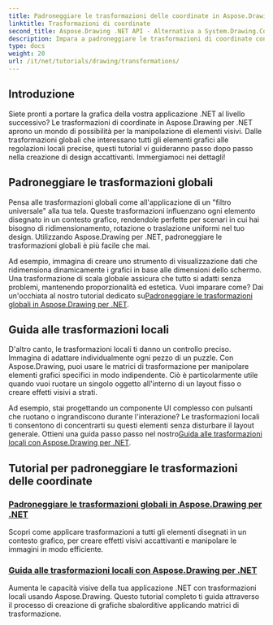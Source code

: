```yaml
---
title: Padroneggiare le trasformazioni delle coordinate in Aspose.Drawing per .NET
linktitle: Trasformazioni di coordinate
second_title: Aspose.Drawing .NET API - Alternativa a System.Drawing.Common
description: Impara a padroneggiare le trasformazioni di coordinate con Aspose.Drawing per .NET. Scopri come implementare trasformazioni globali e locali per l'eccellenza visiva.
type: docs
weight: 20
url: /it/net/tutorials/drawing/transformations/
---
```

## Introduzione

Siete pronti a portare la grafica della vostra applicazione .NET al livello successivo? Le trasformazioni di coordinate in Aspose.Drawing per .NET aprono un mondo di possibilità per la manipolazione di elementi visivi. Dalle trasformazioni globali che interessano tutti gli elementi grafici alle regolazioni locali precise, questi tutorial vi guideranno passo dopo passo nella creazione di design accattivanti. Immergiamoci nei dettagli!

## Padroneggiare le trasformazioni globali

Pensa alle trasformazioni globali come all'applicazione di un "filtro universale" alla tua tela. Queste trasformazioni influenzano ogni elemento disegnato in un contesto grafico, rendendole perfette per scenari in cui hai bisogno di ridimensionamento, rotazione o traslazione uniformi nel tuo design. Utilizzando Aspose.Drawing per .NET, padroneggiare le trasformazioni globali è più facile che mai.

Ad esempio, immagina di creare uno strumento di visualizzazione dati che ridimensiona dinamicamente i grafici in base alle dimensioni dello schermo. Una trasformazione di scala globale assicura che tutto si adatti senza problemi, mantenendo proporzionalità ed estetica. Vuoi imparare come? Dai un'occhiata al nostro tutorial dedicato su[Padroneggiare le trasformazioni globali in Aspose.Drawing per .NET](./mastering-global-transformations/).

## Guida alle trasformazioni locali

D'altro canto, le trasformazioni locali ti danno un controllo preciso. Immagina di adattare individualmente ogni pezzo di un puzzle. Con Aspose.Drawing, puoi usare le matrici di trasformazione per manipolare elementi grafici specifici in modo indipendente. Ciò è particolarmente utile quando vuoi ruotare un singolo oggetto all'interno di un layout fisso o creare effetti visivi a strati.

 Ad esempio, stai progettando un componente UI complesso con pulsanti che ruotano o ingrandiscono durante l'interazione? Le trasformazioni locali ti consentono di concentrarti su questi elementi senza disturbare il layout generale. Ottieni una guida passo passo nel nostro[Guida alle trasformazioni locali con Aspose.Drawing per .NET](./guide-to-local-transformation/).

## Tutorial per padroneggiare le trasformazioni delle coordinate
### [Padroneggiare le trasformazioni globali in Aspose.Drawing per .NET](./mastering-global-transformations/)
Scopri come applicare trasformazioni a tutti gli elementi disegnati in un contesto grafico, per creare effetti visivi accattivanti e manipolare le immagini in modo efficiente.
### [Guida alle trasformazioni locali con Aspose.Drawing per .NET](./guide-to-local-transformation/)
Aumenta le capacità visive della tua applicazione .NET con trasformazioni locali usando Aspose.Drawing. Questo tutorial completo ti guida attraverso il processo di creazione di grafiche sbalorditive applicando matrici di trasformazione.